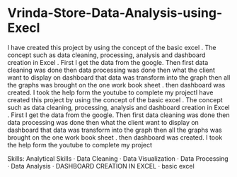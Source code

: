 # Vrinda-Store-Data-Analysis-using-Execl

I have created this project by using the concept of the basic excel . The concept such as data cleaning, processing, analysis and dashboard creation in Excel . 
 First I get the data from the google. Then first data cleaning was done then data processing was done then what the client want to display on dashboard that data was transform into the graph then all the graphs was brought on the one work book sheet . then dashboard was created. 
 I took the help form the youtube to complete my projectI have created this project by using the concept of the basic excel . The concept such as data cleaning, processing, analysis and dashboard creation in Excel . First I get the data from the google. Then first data cleaning was done then data processing was done then what the client want to display on dashboard that data was transform into the graph then all the graphs was brought on the one work book sheet . then dashboard was created. I took the help form the youtube to complete my project

Skills: Analytical Skills · Data Cleaning · Data Visualization · Data Processing · Data Analysis · DASHBOARD CREATION IN EXCEL · basic excel

